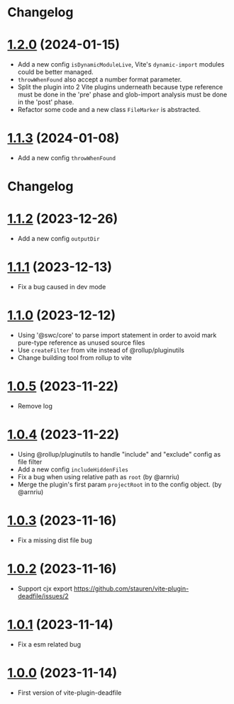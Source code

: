 # Changelog
# [1.2.0](https://github.com/stauren/vite-plugin-deadfile/tree/v1.2.0) (2024-01-15)
- Add a new config `isDynamicModuleLive`, Vite's `dynamic-import` modules could be better managed.
- `throwWhenFound` also accept a number format parameter.
- Split the plugin into 2 Vite plugins underneath because type reference must be done in the 'pre' phase and glob-import analysis must be done in the 'post' phase.
- Refactor some code and a new class `FileMarker` is abstracted.

# [1.1.3](https://github.com/stauren/vite-plugin-deadfile/tree/v1.1.3) (2024-01-08)
- Add a new config `throwWhenFound`

# Changelog
# [1.1.2](https://github.com/stauren/vite-plugin-deadfile/tree/v1.1.2) (2023-12-26)
- Add a new config `outputDir`

# [1.1.1](https://github.com/stauren/vite-plugin-deadfile/tree/v1.1.1) (2023-12-13)
- Fix a bug caused in dev mode

# [1.1.0](https://github.com/stauren/vite-plugin-deadfile/tree/v1.1.0) (2023-12-12)
- Using '@swc/core' to parse import statement in order to avoid mark pure-type reference as unused source files
- Use `createFilter` from vite instead of @rollup/pluginutils
- Change building tool from rollup to vite

# [1.0.5](https://github.com/stauren/vite-plugin-deadfile/tree/v1.0.5) (2023-11-22)
- Remove log

# [1.0.4](https://github.com/stauren/vite-plugin-deadfile/tree/v1.0.4) (2023-11-22)
- Using @rollup/pluginutils to handle "include" and "exclude" config as file filter
- Add a new config `includeHiddenFiles`
- Fix a bug when using relative path as `root` (by @arnriu)
- Merge the plugin's first param `projectRoot` in to the config object. (by @arnriu)

# [1.0.3](https://github.com/stauren/vite-plugin-deadfile/tree/v1.0.3) (2023-11-16)
- Fix a missing dist file bug

# [1.0.2](https://github.com/stauren/vite-plugin-deadfile/tree/v1.0.2) (2023-11-16)
- Support cjx export https://github.com/stauren/vite-plugin-deadfile/issues/2

# [1.0.1](https://github.com/stauren/vite-plugin-deadfile/tree/v1.0.1) (2023-11-14)
- Fix a esm related bug

# [1.0.0](https://github.com/stauren/vite-plugin-deadfile/tree/v1.0.0) (2023-11-14)
- First version of vite-plugin-deadfile
